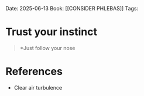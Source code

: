 Date: 2025-06-13
Book: [[CONSIDER PHLEBAS]]
Tags:  

# Trust your instinct

>*Just follow your nose
# References 
- Clear air turbulence 